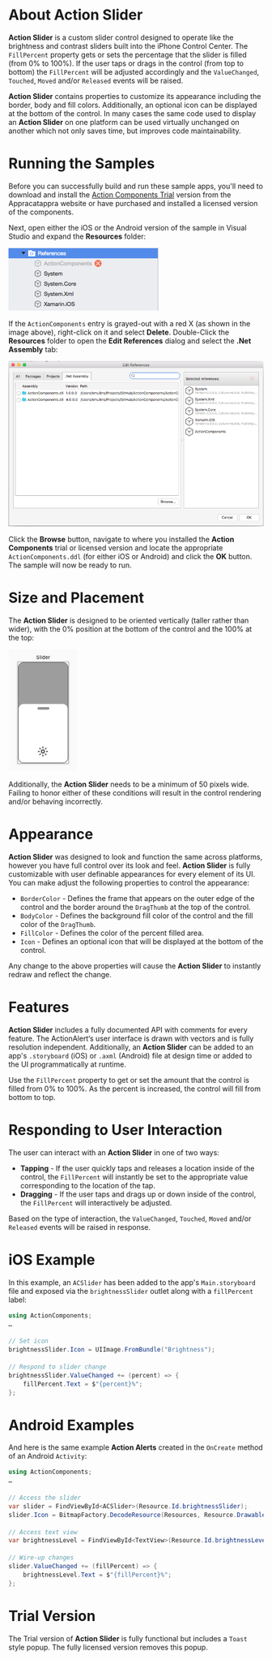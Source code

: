 # About Action Slider

**Action Slider** is a custom slider control designed to operate like the brightness and contrast sliders built into the iPhone Control Center. The `FillPercent` property gets or sets the percentage that the slider is filled (from 0% to 100%). If the user taps or drags in the control (from top to bottom) the `FillPercent` will be adjusted accordingly and the `ValueChanged`, `Touched`, `Moved` and/or `Released` events will be raised.

**Action Slider** contains properties to customize its appearance including the border, body and fill colors. Additionally, an optional icon can be displayed at the bottom of the control. In many cases the same code used to display an **Action Slider** on one platform can be used virtually unchanged on another which not only saves time, but improves code maintainability.

# Running the Samples

Before you can successfully build and run these sample apps, you'll need to download and install the [Action Components Trial](http://appracatappra.com/products/action-components/) version from the Appracatappra website or have purchased and installed a licensed version of the components.

Next, open either the iOS or the Android version of the sample in Visual Studio and expand the **Resources** folder:

![](Images/Intro01.png)

If the `ActionComponents` entry is grayed-out with a red X (as shown in the image above), right-click on it and select **Delete**. Double-Click the **Resources** folder to open the **Edit References** dialog and select the **.Net Assembly** tab:

![](Images/Intro02.png)

Click the **Browse** button, navigate to where you installed the **Action Components** trial or licensed version and locate the appropriate `ActionComponents.ddl` (for either iOS or Android) and click the **OK** button. The sample will now be ready to run.

# Size and Placement

The **Action Slider** is designed to be oriented vertically (taller rather than wider), with the 0% position at the bottom of the control and the 100% at the top:

![](Images/Intro03.png)

Additionally, the **Action Slider** needs to be a minimum of 50 pixels wide. Failing to honor either of these conditions will result in the control rendering and/or behaving incorrectly.

# Appearance

**Action Slider** was designed to look and function the same across platforms, however you have full control over its look and feel. **Action Slider** is fully customizable with user definable appearances for every element of its UI. You can make adjust the following properties to control the appearance:

* `BorderColor` - Defines the frame that appears on the outer edge of the control and the border around the `DragThumb` at the top of the control.
* `BodyColor` - Defines the background fill color of the control and the fill color of the `DragThumb`.
* `FillColor` - Defines the color of the percent filled area.
* `Icon` - Defines an optional icon that will be displayed at the bottom of the control.

Any change to the above properties will cause the **Action Slider** to instantly redraw and reflect the change.

# Features

**Action Slider** includes a fully documented API with comments for every feature. The ActionAlert‘s user interface is drawn with vectors and is fully resolution independent. Additionally, an **Action Slider** can be added to an app's `.storyboard` (iOS) or `.axml` (Android) file at design time or added to the UI programmatically at runtime.

Use the `FillPercent` property to get or set the amount that the control is filled from 0% to 100%. As the percent is increased, the control will fill from bottom to top.

# Responding to User Interaction

The user can interact with an **Action Slider** in one of two ways:

* **Tapping** - If the user quickly taps and releases a location inside of the control, the `FillPercent` will instantly be set to the appropriate value corresponding to the location of the tap.
* **Dragging** - If the user taps and drags up or down inside of the control, the `FillPercent` will interactively be adjusted.

Based on the type of interaction, the `ValueChanged`, `Touched`, `Moved` and/or `Released` events will be raised in response.

# iOS Example

In this example, an `ACSlider` has been added to the app's `Main.storyboard` file and exposed via the `brightnessSlider` outlet along with a `fillPercent` label:

```csharp
using ActionComponents;
…

// Set icon
brightnessSlider.Icon = UIImage.FromBundle("Brightness");

// Respond to slider change
brightnessSlider.ValueChanged += (percent) => {
	fillPercent.Text = $"{percent}%";
};
```

# Android Examples

And here is the same example **Action Alerts** created in the `OnCreate` method of an Android `Activity`:

```csharp
using ActionComponents;
…

// Access the slider
var slider = FindViewById<ACSlider>(Resource.Id.brightnessSlider);
slider.Icon = BitmapFactory.DecodeResource(Resources, Resource.Drawable.iconBrightness);

// Access text view
var brightnessLevel = FindViewById<TextView>(Resource.Id.brightnessLevel);

// Wire-up changes
slider.ValueChanged += (fillPercent) => {
	brightnessLevel.Text = $"{fillPercent}%";
};
```

# Trial Version

The Trial version of **Action Slider** is fully functional but includes a `Toast` style popup. The fully licensed version removes this popup.